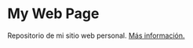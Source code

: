 # My Web Page
Repositorio de mi sitio web personal.
[Más información.](https://github.com/hozlucas28/My-Web-Page/wiki/Notas)